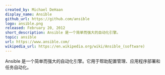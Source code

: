 ```yaml
---
created_by: Michael DeHaan
display_name: Ansible
github_url: https://github.com/ansible
logo: ansible.png
released: February 20, 2012
short_description: Ansible 是一个简单而强大的自动化引擎。
topic: ansible
url: https://www.ansible.com/
wikipedia_url: https://en.wikipedia.org/wiki/Ansible_(software)
---
```

Ansible 是一个简单而强大的自动化引擎。它用于帮助配置管理、应用程序部署和任务自动化。